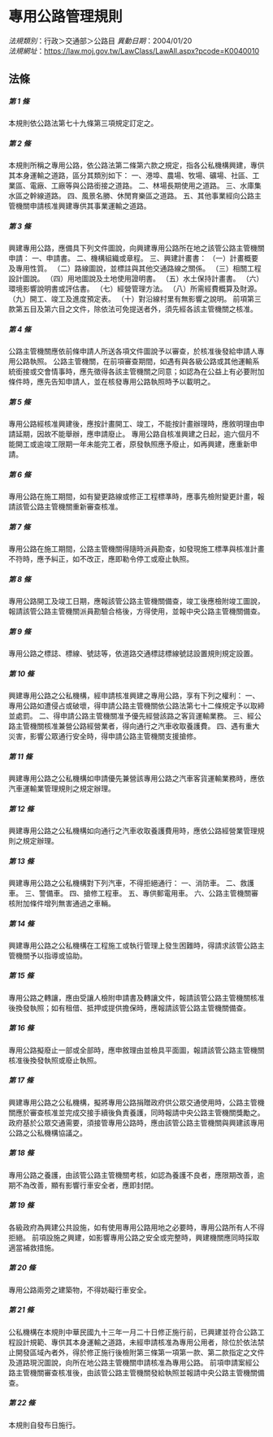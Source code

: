 # 專用公路管理規則

*法規類別*：行政＞交通部＞公路目
*異動日期*：2004/01/20  
*法規網址*：https://law.moj.gov.tw/LawClass/LawAll.aspx?pcode=K0040010



## 法條
##### 第 1 條
本規則依公路法第七十九條第三項規定訂定之。

##### 第 2 條
本規則所稱之專用公路，依公路法第二條第六款之規定，指各公私機構興建，專供其本身運輸之道路，區分其類別如下：
一、港埠、農場、牧場、礦場、社區、工業區、電廠、工廠等與公路銜接之道路。
二、林場長期使用之道路。
三、水庫集水區之幹線道路。
四、風景名勝、休閒育樂區之道路。
五、其他事業經向公路主管機關申請核准興建專供其事業運輸之道路。

##### 第 3 條
興建專用公路，應備具下列文件圖說，向興建專用公路所在地之該管公路主管機關申請：
一、申請書。
二、機構組織或章程。
三、興建計畫書：
（一）計畫概要及專用性質。
（二）路線圖說，並標註與其他交通路線之關係。
（三）相關工程設計圖說。
（四）用地圖說及土地使用證明書。
（五）水土保持計畫書。
（六）環境影響說明書或評估書。
（七）經營管理方法。
（八）所需經費概算及財源。
（九）開工、竣工及進度預定表。
（十）對沿線村里有無影響之說明。
前項第三款第五目及第六目之文件，除依法可免提送者外，須先經各該主管機關之核准。

##### 第 4 條
公路主管機關應依前條申請人所送各項文件圖說予以審查，於核准後發給申請人專用公路執照。
公路主管機關，在前項審查期間，如遇有與各級公路或其他運輸系統銜接或交會情事時，應先徵得各該主管機關之同意；如認為在公益上有必要附加條件時，應先告知申請人，並在核發專用公路執照時予以載明之。

##### 第 5 條
專用公路經核准興建後，應按計畫開工、竣工，不能按計畫辦理時，應敘明理由申請延期，因故不能舉辦，應申請廢止。
專用公路自核准興建之日起，逾六個月不能開工或逾竣工限期一年未能完工者，原發執照應予廢止，如再興建，應重新申請。

##### 第 6 條
專用公路在施工期間，如有變更路線或修正工程標準時，應事先檢附變更計畫，報請該管公路主管機關重新審查核准。

##### 第 7 條
專用公路在施工期間，公路主管機關得隨時派員勘查，如發現施工標準與核准計畫不符時，應予糾正，如不改正，應即勒令停工或廢止執照。

##### 第 8 條
專用公路開工及竣工日期，應報該管公路主管機關備查，竣工後應檢附竣工圖說，報請該管公路主管機關派員勘驗合格後，方得使用，並報中央公路主管機關備查。

##### 第 9 條
專用公路之標誌、標線、號誌等，依道路交通標誌標線號誌設置規則規定設置。

##### 第 10 條
興建專用公路之公私機構，經申請核准興建之專用公路，享有下列之權利：
一、專用公路如遭侵占或破壞，得申請公路主管機關依公路法第七十二條規定予以取締並處罰。
二、得申請公路主管機關准予優先經營該路之客貨運輸業務。
三、經公路主管機關核准兼營公路經營業者，得向通行之汽車收取養護費。
四、遇有重大災害，影響公眾通行安全時，得申請公路主管機關支援搶修。

##### 第 11 條
興建專用公路之公私機構如申請優先兼營該專用公路之汽車客貨運輸業務時，應依汽車運輸業管理規則之規定辦理。

##### 第 12 條
興建專用公路之公私機構如向通行之汽車收取養護費用時，應依公路經營業管理規則之規定辦理。

##### 第 13 條
興建專用公路之公私機構對下列汽車，不得拒絕通行：
一、消防車。
二、救護車。
三、警備車。
四、搶修工程車。
五、專供郵電用車。
六、公路主管機關審核附加條件增列無害通過之車輛。

##### 第 14 條
興建專用公路之公私機構在工程施工或執行管理上發生困難時，得請求該管公路主管機關予以指導或協助。

##### 第 15 條
專用公路之轉讓，應由受讓人檢附申請書及轉讓文件，報請該管公路主管機關核准後換發執照；如有租借、抵押或提供擔保時，應報請該管公路主管機關備查。

##### 第 16 條
專用公路擬廢止一部或全部時，應申敘理由並檢具平面圖，報請該管公路主管機關核准後換發執照或廢止執照。

##### 第 17 條
興建專用公路之公私機構，擬將專用公路捐贈政府供公眾交通使用時，公路主管機關應於審查核准並完成交接手續後負責養護，同時報請中央公路主管機關獎勵之。
政府基於公眾交通需要，須接管專用公路時，應由該管公路主管機關與興建該專用公路之公私機構協議之。

##### 第 18 條
專用公路之養護，由該管公路主管機關考核，如認為養護不良者，應限期改善，逾期不為改善，顯有影響行車安全者，應即封閉。

##### 第 19 條
各級政府為興建公共設施，如有使用專用公路用地之必要時，專用公路所有人不得拒絕。
前項設施之興建，如影響專用公路之安全或完整時，興建機關應同時採取適當補救措施。

##### 第 20 條
專用公路兩旁之建築物，不得妨礙行車安全。

##### 第 21 條
公私機構在本規則中華民國九十三年一月二十日修正施行前，已興建並符合公路工程設計規範、專供其本身運輸之道路，未經申請核准為專用公用者，除位於依法禁止開發區域內者外，得於修正施行後檢附第三條第一項第一款、第二款指定之文件及道路現況圖說，向所在地公路主管機關申請核准為專用公路。
前項申請案經公路主管機關審查核准後，由該管公路主管機關發給執照並報請中央公路主管機關備查。

##### 第 22 條
本規則自發布日施行。


